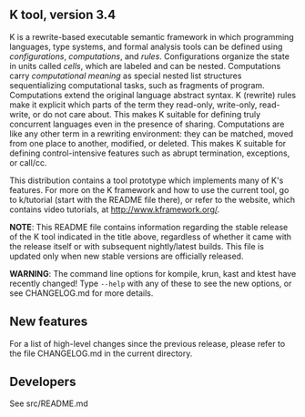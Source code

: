 <!-- Copyright (C) 2010-2014 K Team. All Rights Reserved. -->
K tool, version 3.4
-------------------

K is a rewrite-based executable semantic framework in which programming 
languages, type systems, and formal analysis tools can be defined using
_configurations_, _computations_, and _rules_. Configurations organize
the state in units called _cells_, which are labeled and can be nested.
Computations carry _computational meaning_ as special nested list
structures sequentializing computational tasks, such as fragments of
program. Computations extend the original language abstract syntax. K
(rewrite) rules make it explicit which parts of the term they read-only,
write-only, read-write, or do not care about. This makes K suitable for
defining truly concurrent languages even in the presence of sharing.
Computations are like any other term in a rewriting environment:
they can be matched, moved from one place to another, modified, or deleted.
This makes K suitable for defining control-intensive features such as 
abrupt termination, exceptions, or call/cc.

This distribution contains a tool prototype which implements many of K's
features.  For more on the K framework and how to use the current tool,
go to k/tutorial (start with the README file there), or refer to the
website, which contains video tutorials, at http://www.kframework.org/.

**NOTE**: This README file contains information regarding the stable release of
the K tool indicated in the title above, regardless of whether it came with
the release itself or with subsequent nightly/latest builds.  This file is
updated only when new stable versions are officially released.

**WARNING**: The command line options for kompile, krun, kast and ktest have
recently changed!
Type `--help` with any of these to see the new options, or see CHANGELOG.md
for more details.

New features
------------

For a list of high-level changes since the previous release, please refer to
the file CHANGELOG.md in the current directory.

Developers
----------

See src/README.md
